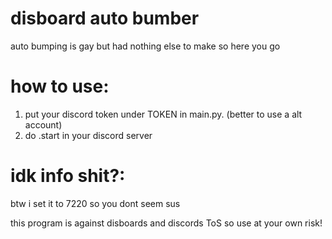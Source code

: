 # disboard auto bumber
auto bumping is gay but had nothing else to make so here you go

# how to use:
1. put your discord token under TOKEN in main.py. (better to use a alt account)
2. do .start in your discord server

# idk info shit?:
btw i set it to 7220 so you dont seem sus



this program is against disboards and discords ToS so use at your own risk!

